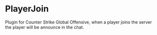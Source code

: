 # PlayerJoin
Plugin for Counter Strike Global Offensive, when a player joins the server the player will be announce in the chat.
